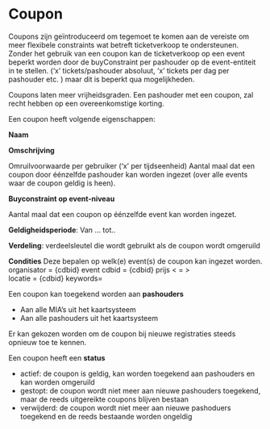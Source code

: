 ---
---

# Coupon

Coupons zijn geïntroduceerd om tegemoet te komen aan de vereiste om meer flexibele constraints wat betreft ticketverkoop te ondersteunen. Zonder het gebruik van een coupon kan de ticketverkoop op een event beperkt worden door de buyConstraint per pashouder op de event-entiteit in te stellen. (‘x’ tickets/pashouder absoluut, ‘x’ tickets per dag per pashouder etc. ) maar dit is beperkt qua mogelijkheden.

Coupons laten meer vrijheidsgraden.
Een pashouder met een coupon, zal recht hebben op een overeenkomstige korting.

Een coupon heeft volgende eigenschappen:

**Naam**

**Omschrijving**

Omruilvoorwaarde per gebruiker (‘x’ per tijdseenheid)
Aantal maal dat een coupon door éénzelfde pashouder kan worden ingezet (over alle events waar de coupon geldig is heen).

**Buyconstraint op event-niveau**

Aantal maal dat een coupon op éénzelfde event kan worden ingezet.

**Geldigheidsperiode**: Van ... tot..

**Verdeling**: verdeelsleutel die wordt gebruikt als de coupon wordt omgeruild

**Condities**
Deze bepalen op welk(e) event(s) de coupon kan ingezet worden.
organisator = {cdbid}
event cdbid = {cdbid}
prijs < = >   
locatie = {cdbid}
keywords=

Een coupon kan toegekend worden aan **pashouders**
- Aan alle MIA’s uit het kaartsysteem
- Aan alle pashouders uit het kaartsysteem

Er kan gekozen worden om de coupon bij nieuwe registraties steeds opnieuw toe te kennen.

Een coupon heeft een **status**
- actief: de coupon is geldig, kan worden toegekend aan pashouders en kan worden omgeruild
- gestopt: de coupon wordt niet meer aan nieuwe pashouders toegekend, maar de reeds uitgereikte coupons blijven bestaan
- verwijderd: de coupon wordt niet meer aan nieuwe pashoduers toegekend en de reeds bestaande worden ongeldig
